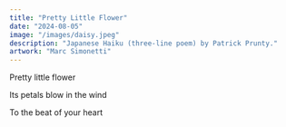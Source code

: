 ```yaml
---
title: "Pretty Little Flower"
date: "2024-08-05"
image: "/images/daisy.jpeg"
description: "Japanese Haiku (three-line poem) by Patrick Prunty."
artwork: "Marc Simonetti"
---
```


Pretty little flower

Its petals blow in the wind

To the beat of your heart